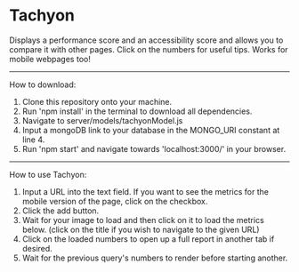 # Tachyon
Displays a performance score and an accessibility score and allows you to compare it with other pages. Click on the numbers for useful tips. Works for mobile webpages too!
___
How to download:
1. Clone this repository onto your machine.
2. Run 'npm install' in the terminal to download all dependencies.
3. Navigate to server/models/tachyonModel.js
4. Input a mongoDB link to your database in the MONGO_URI constant at line 4.
5. Run 'npm start' and navigate towards 'localhost:3000/' in your browser.
___
How to use Tachyon:
1. Input a URL into the text field. If you want to see the metrics for the mobile version of the page, click on the checkbox.
2. Click the add button.
3. Wait for your image to load and then click on it to load the metrics below. (click on the title if you wish to navigate to the given URL)
4. Click on the loaded numbers to open up a full report in another tab if desired.
5. Wait for the previous query's numbers to render before starting another.
